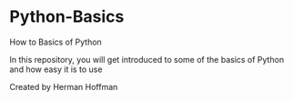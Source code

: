 # Python-Basics
How to Basics of Python

In this repository, you will get introduced to some of the basics of Python and how easy it is to use

Created by Herman Hoffman
